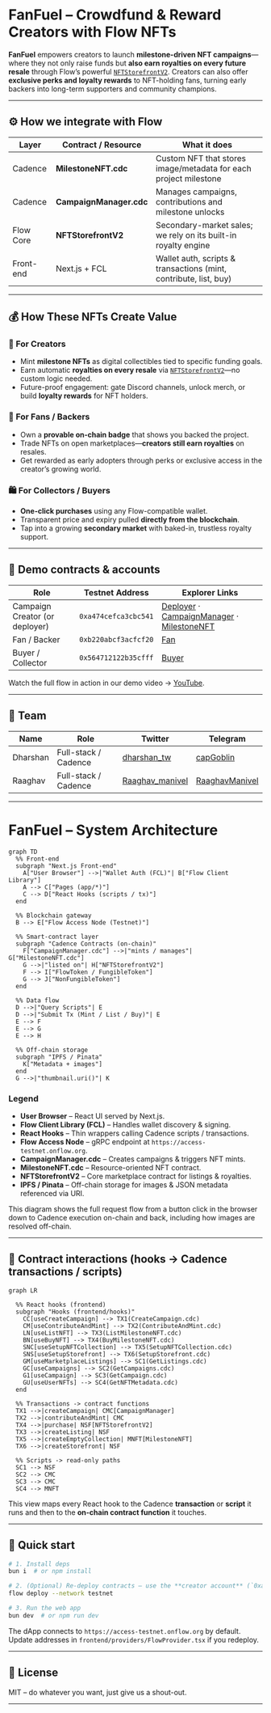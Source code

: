 # FanFuel – Crowdfund & Reward Creators with Flow NFTs

**FanFuel** empowers creators to launch **milestone-driven NFT campaigns**—where they not only raise funds but  **also earn royalties on every future resale** through Flow’s powerful [`NFTStorefrontV2`](https://developers.flow.com/build/core-contracts/nft-storefront). Creators can also offer **exclusive perks and loyalty rewards** to NFT-holding fans, turning early backers into long-term supporters and community champions.



---

## ⚙️ How we integrate with Flow

| Layer     | Contract / Resource     | What it does                                                      |
| --------- | ----------------------- | ----------------------------------------------------------------- |
| Cadence   | **MilestoneNFT.cdc**    | Custom NFT that stores image/metadata for each project milestone  |
| Cadence   | **CampaignManager.cdc** | Manages campaigns, contributions and milestone unlocks            |
| Flow Core | **NFTStorefrontV2**     | Secondary-market sales; we rely on its built-in royalty engine    |
| Front-end | Next.js + FCL           | Wallet auth, scripts & transactions (mint, contribute, list, buy) |

---

## 💰 How These NFTs Create Value

### 🎨 For Creators  
- Mint **milestone NFTs** as digital collectibles tied to specific funding goals.  
- Earn automatic **royalties on every resale** via [`NFTStorefrontV2`](https://developers.flow.com/build/core-contracts/nft-storefront)—no custom logic needed.  
- Future-proof engagement: gate Discord channels, unlock merch, or build **loyalty rewards** for NFT holders.

### 🙌 For Fans / Backers  
- Own a **provable on-chain badge** that shows you backed the project.  
- Trade NFTs on open marketplaces—**creators still earn royalties** on resales.  
- Get rewarded as early adopters through perks or exclusive access in the creator’s growing world.

### 🛍️ For Collectors / Buyers  
- **One-click purchases** using any Flow-compatible wallet.  
- Transparent price and expiry pulled **directly from the blockchain**.  
- Tap into a growing **secondary market** with baked-in, trustless royalty support.

---

## 🔗 Demo contracts & accounts

| Role               | Testnet Address      | Explorer Links                                                                                                                                                  |
| ------------------ | -------------------- | --------------------------------------------------------------------------------------------------------------------------------------------------------------- |
| Campaign Creator (or deployer) | `0xa474cefca3cbc541` | [Deployer](https://testnet.flowscan.io/account/a474cefca3cbc541) · [CampaignManager](https://contractbrowser.com/A.a474cefca3cbc541.CampaignManager) · [MilestoneNFT](https://contractbrowser.com/A.a474cefca3cbc541.MilestoneNFT) | 
| Fan / Backer       | `0xb220abcf3acfcf20` |   [Fan](https://testnet.flowscan.io/account/b220abcf3acfcf20)                                                                                                                                            |
| Buyer / Collector  | `0x564712122b35cfff` | [Buyer](https://testnet.flowscan.io/account/564712122b35cfff)                                                                                                 | 

Watch the full flow in action in our demo video → [YouTube](https://www.youtube.com/watch?v=zBuIca5tBTk).

---

## 👥 Team

| Name        | Role                 | Twitter                                           | Telegram         |
| ----------- | -------------------- | ------------------------------------------------- | --------------- |
| Dharshan    | Full-stack / Cadence | [dharshan_tw](https://x.com/dharshan_tw)         | [capGoblin](https://t.me/capGoblin)|
| Raaghav | Full-stack / Cadence             | [Raaghav_manivel](https://x.com/Raaghav_manivel)  | [RaaghavManivel](https://t.me/RaaghavManivel)|

---

# FanFuel – System Architecture

```mermaid
graph TD
  %% Front-end
  subgraph "Next.js Front-end"
    A["User Browser"] -->|"Wallet Auth (FCL)"| B["Flow Client Library"]
    A --> C["Pages (app/*)"]
    C --> D["React Hooks (scripts / tx)"]
  end

  %% Blockchain gateway
  B --> E["Flow Access Node (Testnet)"]

  %% Smart-contract layer
  subgraph "Cadence Contracts (on-chain)"
    F["CampaignManager.cdc"] -->|"mints / manages"| G["MilestoneNFT.cdc"]
    G -->|"listed on"| H["NFTStorefrontV2"]
    F --> I["FlowToken / FungibleToken"]
    G --> J["NonFungibleToken"]
  end

  %% Data flow
  D -->|"Query Scripts"| E
  D -->|"Submit Tx (Mint / List / Buy)"| E
  E --> F
  E --> G
  E --> H

  %% Off-chain storage
  subgraph "IPFS / Pinata"
    K["Metadata + images"]
  end
  G -->|"thumbnail.uri()"| K
```

### Legend

- **User Browser** – React UI served by Next.js.
- **Flow Client Library (FCL)** – Handles wallet discovery & signing.
- **React Hooks** – Thin wrappers calling Cadence scripts / transactions.
- **Flow Access Node** – gRPC endpoint at `https://access-testnet.onflow.org`.
- **CampaignManager.cdc** – Creates campaigns & triggers NFT mints.
- **MilestoneNFT.cdc** – Resource-oriented NFT contract.
- **NFTStorefrontV2** – Core marketplace contract for listings & royalties.
- **IPFS / Pinata** – Off-chain storage for images & JSON metadata referenced via URI.

This diagram shows the full request flow from a button click in the browser down to Cadence execution on-chain and back, including how images are resolved off-chain.

---

## 🔄 Contract interactions (hooks → Cadence transactions / scripts)

```mermaid
graph LR

  %% React hooks (frontend)
  subgraph "Hooks (frontend/hooks)"
    CC[useCreateCampaign] --> TX1(CreateCampaign.cdc)
    CM[useContributeAndMint] --> TX2(ContributeAndMint.cdc)
    LN[useListNFT] --> TX3(ListMilestoneNFT.cdc)
    BN[useBuyNFT] --> TX4(BuyMilestoneNFT.cdc)
    SNC[useSetupNFTCollection] --> TX5(SetupNFTCollection.cdc)
    SNS[useSetupStorefront] --> TX6(SetupStorefront.cdc)
    GM[useMarketplaceListings] --> SC1(GetListings.cdc)
    GC[useCampaigns] --> SC2(GetCampaigns.cdc)
    G1[useCampaign] --> SC3(GetCampaign.cdc)
    GU[useUserNFTs] --> SC4(GetNFTMetadata.cdc)
  end

  %% Transactions -> contract functions
  TX1 -->|createCampaign| CMC[CampaignManager]
  TX2 -->|contributeAndMint| CMC
  TX4 -->|purchase| NSF[NFTStorefrontV2]
  TX3 -->|createListing| NSF
  TX5 -->|createEmptyCollection| MNFT[MilestoneNFT]
  TX6 -->|createStorefront| NSF

  %% Scripts -> read-only paths
  SC1 --> NSF
  SC2 --> CMC
  SC3 --> CMC
  SC4 --> MNFT
```

This view maps every React hook to the Cadence **transaction** or **script** it runs and then to the **on-chain contract function** it touches.

--- 

## 🚀 Quick start

```bash
# 1. Install deps
bun i  # or npm install

# 2. (Optional) Re-deploy contracts – use the **creator account** (`0xa474cefca3cbc541`)
flow deploy --network testnet

# 3. Run the web app
bun dev  # or npm run dev
```

The dApp connects to `https://access-testnet.onflow.org` by default. Update addresses in `frontend/providers/FlowProvider.tsx` if you redeploy.

---

## 📄 License

MIT – do whatever you want, just give us a shout-out.

---
